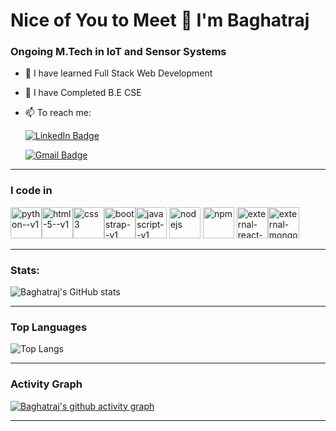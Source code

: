 # Nice of You to Meet 👋 I'm Baghatraj

### Ongoing M.Tech in IoT and Sensor Systems

- 🌱 I have learned Full Stack Web Development
- 🔭 I have Completed B.E CSE
- 📫 To reach me:
  
   [![LinkedIn Badge](https://img.shields.io/badge/-LinkedIn?style=flat-square&logo=LinkedIn&label=Baghatraj%20N&labelColor=blue&color=blue)](https://www.linkedin.com/in/baghatraj-n/)
  
   [![Gmail Badge](https://img.shields.io/badge/-Gmail?style=flat-square&logo=Gmail&logoColor=white&label=Baghatraj%20N&labelColor=red&color=red)](mailto:baghatraj484@gmail.com)
  <br/>
---
### I code in
<img width="50" height="50" src="https://img.icons8.com/color/50/python--v1.png" alt="python--v1"/><img width="50" height="50" src="https://img.icons8.com/color/50/html-5--v1.png" alt="html-5--v1"/><img width="50" height="50" src="https://img.icons8.com/color/50/css3.png" alt="css3"/><img width="50" height="50" src="https://img.icons8.com/color/50/bootstrap--v1.png" alt="bootstrap--v1"/><img width="50" height="50" src="https://img.icons8.com/color/50/javascript--v1.png" alt="javascript--v1"/> <img width="50" height="50" src="https://img.icons8.com/color/50/nodejs.png" alt="nodejs"/> <img width="50" height="50" src="https://img.icons8.com/color/50/npm.png" alt="npm"/> <img width="50" height="50" src="https://img.icons8.com/external-tal-revivo-color-tal-revivo/50/external-react-a-javascript-library-for-building-user-interfaces-logo-color-tal-revivo.png" alt="external-react-a-javascript-library-for-building-user-interfaces-logo-color-tal-revivo"/><img width="50" height="50" src="https://img.icons8.com/external-tal-revivo-shadow-tal-revivo/50/external-mongodb-a-cross-platform-document-oriented-database-program-logo-shadow-tal-revivo.png" alt="external-mongodb-a-cross-platform-document-oriented-database-program-logo-shadow-tal-revivo"/>

---
### Stats: <br/>

![Baghatraj's GitHub stats](https://github-readme-stats.vercel.app/api?username=Baghatraj&show_icons=true&theme=tokyonight)

---
### Top Languages 

![Top Langs](https://github-readme-stats.vercel.app/api/top-langs/?username=Baghatraj&layout=compact)

---
### Activity Graph

[![Baghatraj's github activity graph](https://github-readme-activity-graph.vercel.app/graph?username=Baghatraj&theme=github-compact)](https://github.com/ashutosh00710/github-readme-activity-graph)

---
